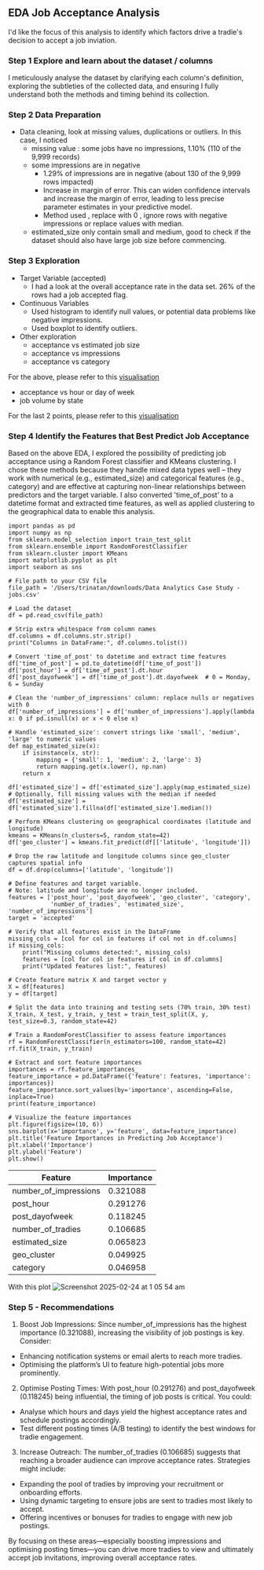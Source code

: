## EDA Job Acceptance Analysis 

I'd like the focus of this analysis to identify which factors drive a tradie's decision to accept a job inviation. 

### Step 1 Explore and learn about the dataset / columns
I meticulously analyse the dataset by clarifying each column's definition, exploring the subtleties of the collected data, and ensuring I fully understand both the methods and timing behind its collection.

### Step 2 Data Preparation 
- Data cleaning, look at missing values, duplications or outliers. 
In this case, I noticed
  - missing value : some jobs have no impressions, 1.10% (110 of the 9,999 records)
  - some impressions are in negative 
    - 1.29% of impressions are in negative (about 130 of the 9,999 rows impacted)
    - Increase in margin of error. This can widen confidence intervals and increase the margin of error, leading to less precise parameter estimates in your predictive model.
    - Method used , replace with 0 , ignore rows with negative impressions or replace values with median. 
  - estimated_size only contain small and medium, good to check if the dataset should also have large job size before commencing. 

### Step 3 Exploration 
- Target Variable (accepted) 
  - I had  a look at the overall acceptance rate in the data set. 26% of the rows had a job accepted flag. 
- Continuous Variables  
  - Used histogram to identify null values, or potential data problems like negative impressions. 
  - Used boxplot to identify outliers.
- Other exploration
  - acceptance vs estimated job size
  - acceptance vs impressions
  - acceptance vs category

For the above, please refer to this [visualisation](https://public.tableau.com/app/profile/trina6463/viz/EDA-analytics-assessment/ExploratoryDataAnalysisPt1)
 
  - acceptance vs hour or day of week
  - job volume by state
    
For the last 2 points, please refer to this [visualisation](https://public.tableau.com/app/profile/trina6463/viz/EDA-analytics-assessmentPt2/ExploratoryDataAnalysisPt2?publish=yes)

### Step 4 Identify the Features that Best Predict Job Acceptance
Based on the above EDA, I explored the possibility of predicting job acceptance using a Random Forest classifier and KMeans clustering. 
I chose these methods because they handle mixed data types well – they work with numerical (e.g., estimated_size) and categorical features (e.g., category) and are effective at capturing non-linear relationships between predictors and the target variable. 
I also converted 'time_of_post' to a datetime format and extracted time features, as well as applied clustering to the geographical data to enable this analysis.
```
import pandas as pd
import numpy as np
from sklearn.model_selection import train_test_split
from sklearn.ensemble import RandomForestClassifier
from sklearn.cluster import KMeans
import matplotlib.pyplot as plt
import seaborn as sns

# File path to your CSV file
file_path = '/Users/trinatan/downloads/Data Analytics Case Study - jobs.csv'

# Load the dataset
df = pd.read_csv(file_path)

# Strip extra whitespace from column names
df.columns = df.columns.str.strip()
print("Columns in DataFrame:", df.columns.tolist())

# Convert 'time_of_post' to datetime and extract time features
df['time_of_post'] = pd.to_datetime(df['time_of_post'])
df['post_hour'] = df['time_of_post'].dt.hour
df['post_dayofweek'] = df['time_of_post'].dt.dayofweek  # 0 = Monday, 6 = Sunday

# Clean the 'number_of_impressions' column: replace nulls or negatives with 0
df['number_of_impressions'] = df['number_of_impressions'].apply(lambda x: 0 if pd.isnull(x) or x < 0 else x)

# Handle 'estimated_size': convert strings like 'small', 'medium', 'large' to numeric values
def map_estimated_size(x):
    if isinstance(x, str):
        mapping = {'small': 1, 'medium': 2, 'large': 3}
        return mapping.get(x.lower(), np.nan)
    return x

df['estimated_size'] = df['estimated_size'].apply(map_estimated_size)
# Optionally, fill missing values with the median if needed
df['estimated_size'] = df['estimated_size'].fillna(df['estimated_size'].median())

# Perform KMeans clustering on geographical coordinates (latitude and longitude)
kmeans = KMeans(n_clusters=5, random_state=42)
df['geo_cluster'] = kmeans.fit_predict(df[['latitude', 'longitude']])

# Drop the raw latitude and longitude columns since geo_cluster captures spatial info
df = df.drop(columns=['latitude', 'longitude'])

# Define features and target variable.
# Note: latitude and longitude are no longer included.
features = ['post_hour', 'post_dayofweek', 'geo_cluster', 'category',
            'number_of_tradies', 'estimated_size', 'number_of_impressions']
target = 'accepted'

# Verify that all features exist in the DataFrame
missing_cols = [col for col in features if col not in df.columns]
if missing_cols:
    print("Missing columns detected:", missing_cols)
    features = [col for col in features if col in df.columns]
    print("Updated features list:", features)

# Create feature matrix X and target vector y
X = df[features]
y = df[target]

# Split the data into training and testing sets (70% train, 30% test)
X_train, X_test, y_train, y_test = train_test_split(X, y, test_size=0.3, random_state=42)

# Train a RandomForestClassifier to assess feature importances
rf = RandomForestClassifier(n_estimators=100, random_state=42)
rf.fit(X_train, y_train)

# Extract and sort feature importances
importances = rf.feature_importances_
feature_importance = pd.DataFrame({'feature': features, 'importance': importances})
feature_importance.sort_values(by='importance', ascending=False, inplace=True)
print(feature_importance)

# Visualize the feature importances
plt.figure(figsize=(10, 6))
sns.barplot(x='importance', y='feature', data=feature_importance)
plt.title('Feature Importances in Predicting Job Acceptance')
plt.xlabel('Importance')
plt.ylabel('Feature')
plt.show()
```
| Feature                | Importance |
|------------------------|------------|
| number_of_impressions  | 0.321088   |
| post_hour              | 0.291276   |
| post_dayofweek         | 0.118245   |
| number_of_tradies      | 0.106685   |
| estimated_size         | 0.065823   |
| geo_cluster            | 0.049925   |
| category               | 0.046958   |


With this plot 
![Screenshot 2025-02-24 at 1 05 54 am](https://github.com/user-attachments/assets/25504ebd-e269-497f-bc1d-9bd6241b30d7)

### Step 5 - Recommendations 
1. Boost Job Impressions:
Since number_of_impressions has the highest importance (0.321088), increasing the visibility of job postings is key. Consider:
- Enhancing notification systems or email alerts to reach more tradies.
- Optimising the platform’s UI to feature high-potential jobs more prominently.

2. Optimise Posting Times:
With post_hour (0.291276) and post_dayofweek (0.118245) being influential, the timing of job posts is critical. You could:
- Analyse which hours and days yield the highest acceptance rates and schedule postings accordingly.
- Test different posting times (A/B testing) to identify the best windows for tradie engagement.

3. Increase Outreach:
The number_of_tradies (0.106685) suggests that reaching a broader audience can improve acceptance rates. Strategies might include:
- Expanding the pool of tradies by improving your recruitment or onboarding efforts.
- Using dynamic targeting to ensure jobs are sent to tradies most likely to accept.
- Offering incentives or bonuses for tradies to engage with new job postings.

By focusing on these areas—especially boosting impressions and optimising posting times—you can drive more tradies to view and ultimately accept job invitations, improving overall acceptance rates.
